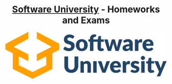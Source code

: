 <h1 align="center"><a href="https://softuni.bg/" target="_blank">Software University</a> - Homeworks and Exams</h1>
<a href="https://softuni.bg/" target="_blank"><img src="https://raw.githubusercontent.com/kcenow/softuni/main/preview.png"></a>
